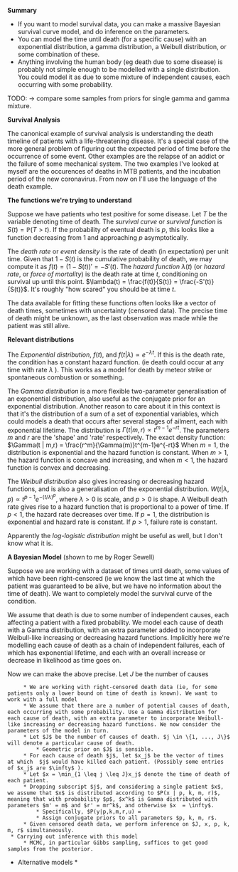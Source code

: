**Summary**

- If you want to model survival data, you can make a massive Bayesian survival curve model, and do inference on the parameters.
- You can model the time until death (for a specific cause) with an exponential distribution, a gamma distribution, a Weibull distribution, or some combination of these. 
- Anything involving the human body (eg death due to some disease) is probably not simple enough to be modelled with a single distribution. You could model it as due to some mixture of independent causes, each occurring with some probability.

TODO: -> compare some samples from priors for single gamma and gamma mixture.

**Survival Analysis**  

The canonical example of survival analysis is understanding the death timeline of patients with a life-threatening disease. It's a special case of the more general problem of figuring out the expected period of time before the occurrence of some event. Other examples are the relapse of an addict or the failure of some mechanical system. The two examples I've looked at myself are the occurences of deaths in MTB patients, and the incubation period of the new coronavirus. From now on I'll use the language of the death example.

**The functions we're trying to understand**

Suppose we have patients who test positive for some disease. Let $T$ be the variable denoting time of death. The *survival curve* or *survival function* is $S(t) = \mathbb{P}(T > t)$. If the probability of eventual death is $p$, this looks like a function decreasing from 1 and approaching $p$ asymptotically.

The *death rate* or *event density* is the rate of death (in expectation) per unit time. Given that $1 - S(t)$ is the cumulative probability of death, we may compute it as $f(t) = (1 - S(t))' = -S'(t)$. The *hazard function* $\lambda(t)$ (or *hazard rate*, or *force of mortality*) is the death rate at time $t$, conditioning on survival up until this point. $\lambda(t) = \frac{f(t)}{S(t)} = \frac{-S'(t)}{S(t)}$. It's roughly "how scared" you should be at time $t$.

The data available for fitting these functions often looks like a vector of death times, sometimes with uncertainty (censored data). The precise time of death might be unknown, as the last observation was made while the patient was still alive.

**Relevant distributions**

The *Exponential distribution*, $f(t)$, and $f(t | \lambda) \propto e^{-\lambda t}$. If this is the death rate, the condition has a constant hazard function. (ie death could occur at any time with rate $\lambda$ ). This works as a model for death by meteor strike or spontaneous combustion or something.

The *Gamma distribution* is a more flexible two-parameter generalisation of an exponential distribution, also useful as the conjugate prior for an exponential distribution. Another reason to care about it in this context is that it's the distribution of a sum of a set of exponential variables, which could models a death that occurs after several stages of ailment, each with exponential lifetime. The distribution is $\Gamma(t | m, r) \propto t^{m-1} e^{-rt}$. The parameters $m$ and $r$ are the 'shape' and 'rate' respectively. The exact density function: $\Gamma(t | m,r) = \frac{r^m}{\Gamma(m)}t^{m-1}e^{-rt}$ When $m=1$, the distribution is exponential and the hazard function is constant. When $m > 1$, the hazard function is concave and increasing, and when $m < 1$, the hazard function is convex and decreasing. 

The *Weibull distribution* also gives increasing or decreasing hazard functions, and is also a generalisation of the exponential distribution. $W(t | \lambda, p) \propto t^{p-1} e^{-(t/\lambda)^p}$, where $\lambda > 0$ is scale, and $p > 0$ is shape. A Weibull death rate gives rise to a hazard function that is proportional to a power of time. If $p < 1$, the hazard rate decreases over time. If $p = 1$, the distribution is exponential and hazard rate is constant. If $p > 1$, failure rate is constant.

Apparently the *log-logistic distribution* might be useful as well, but I don't know what it is.

**A Bayesian Model**
(shown to me by Roger Sewell)

Suppose we are working with a dataset of times until death, some values of which have been right-censored (ie we know the last time at which the patient was guaranteed to be alive, but we have no information about the time of death). We want to completely model the survival curve of the condition. 

We assume that death is due to some number of independent causes, each affecting a patient with a fixed probability. We model each cause of death with a Gamma distribution, with an extra parameter added to incorporate Weibull-like increasing or decreasing hazard functions. Implicitly here we're modelling each cause of death as a chain of independent failures, each of which has exponential lifetime, and each with an overall increase or decrease in likelihood as time goes on.

Now we can make the above precise. Let $J$ be the number of causes


         * We are working with right-censored death data (ie, for some patients only a lower bound on time of death is known). We want to work with a full model
         * We assume that there are a number of potential causes of death, each occurring with some probability. Use a Gamma distribution for each cause of death, with an extra parameter to incorporate Weibull-like increasing or decreasing hazard functions. We now consider the parameters of the model in turn.
         * Let $J$ be the number of causes of death. $j \in \{1, ..., J\}$ will denote a particular cause of death.
             * Geometric prior on $J$ is sensible.
         * For each cause of death $j$, let $x_j$ be the vector of times at which  $j$ would have killed each patient. (Possibly some entries of $x_j$ are $\infty$ ).
         * Let $x = \min_{1 \leq j \leq J}x_j$ denote the time of death of each patient.
         * Dropping subscript $j$, and considering a single patient $x$, we assume that $x$ is distributed according to $P(x | p, k, m, r)$, meaning that with probability $p$, $x^k$ is Gamma distributed with parameters $m' = m$ and $r' = mr^k$, and otherwise $x  = \infty$.
             * Specifically, $P(y|p,k,m,r,u) = 
             * Assign conjugate priors to all parameters $p, k, m, r$.
         * Given censored death data, we perform inference on $J, x, p, k, m, r$ simultaneously.
     * Carrying out inference with this model
         * MCMC, in particular Gibbs sampling, suffices to get good samples from the posterior.
 * Alternative models
     * 
